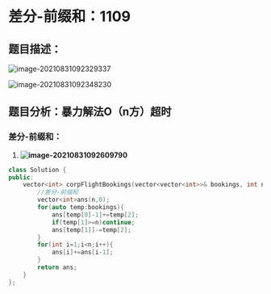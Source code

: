# 差分-前缀和：1109

## 题目描述：

![image-20210831092329337](C:\Users\西安交通大学2193613091sxm\AppData\Roaming\Typora\typora-user-images\image-20210831092329337.png)

![image-20210831092348230](C:\Users\西安交通大学2193613091sxm\AppData\Roaming\Typora\typora-user-images\image-20210831092348230.png)

## 题目分析：暴力解法O（n方）超时

### 差分-前缀和：

1. **![image-20210831092609790](C:\Users\西安交通大学2193613091sxm\AppData\Roaming\Typora\typora-user-images\image-20210831092609790.png)**

```C++
class Solution {
public:
    vector<int> corpFlightBookings(vector<vector<int>>& bookings, int n) {
        //差分-前缀和
        vector<int>ans(n,0);
        for(auto temp:bookings){
            ans[temp[0]-1]+=temp[2];
            if(temp[1]>=n)continue;
            ans[temp[1]]-=temp[2];
        }
        for(int i=1;i<n;i++){
            ans[i]+=ans[i-1];
        }
        return ans;
    }
};
```

